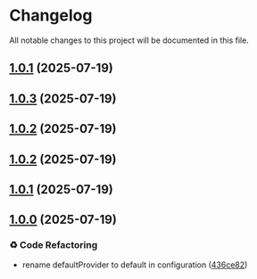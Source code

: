 # Changelog

All notable changes to this project will be documented in this file.



## [1.0.1](https://github.com/mixxtor/currencyx-js/compare/v1.0.0...v1.0.1) (2025-07-19)

## [1.0.3](https://github.com/mixxtor/currencyx-js/compare/v1.0.0...v1.0.3) (2025-07-19)

## [1.0.2](https://github.com/mixxtor/currencyx-js/compare/v1.0.0...v1.0.2) (2025-07-19)

## [1.0.2](https://github.com/mixxtor/currencyx-js/compare/v1.0.0...v1.0.2) (2025-07-19)

## [1.0.1](https://github.com/mixxtor/currencyx-js/compare/v1.0.0...v1.0.1) (2025-07-19)

## [1.0.0](https://github.com/mixxtor/currencyx-js/compare/v1.0.0-beta.2...v1.0.0) (2025-07-19)

### ♻️ Code Refactoring

* rename defaultProvider to default in configuration ([436ce82](https://github.com/mixxtor/currencyx-js/commit/436ce82a3c7db69f2a2ef2cc761468e69e519d8b))
